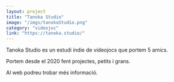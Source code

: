 ```yaml
---
layout: project
title: "Tanoka Studio"
image: "/imgs/tanokaStudio.png"
category: "videojoc"
link: "https://tanoka.studio/"
---
```

Tanoka Studio es un estudi indie de videojocs que portem 5 amics.

Portem desde el 2020 fent projectes, petits i grans. 

Al web podreu trobar més informació.